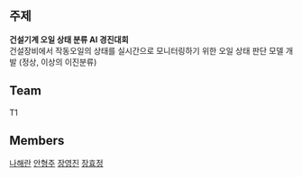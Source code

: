 ## 주제
**건설기계 오일 상태 분류 AI 경진대회** <br>
건설장비에서 작동오일의 상태를 실시간으로 모니터링하기 위한 오일 상태 판단 모델 개발 (정상, 이상의 이진분류)

## Team
T1

## Members
[나해란](https://github.com/Nahaeran)
[안형주](https://github.com/HyungjooAhn1)
[장영진](https://github.com/yjjangg)
[장효정](https://github.com/hfairyz)



